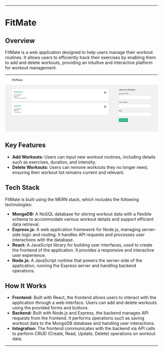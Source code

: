 
---

# FitMate

## Overview

FitMate is a web application designed to help users manage their workout routines. It allows users to efficiently track their exercises by enabling them to add and delete workouts, providing an intuitive and interactive platform for workout management.

![FitMate Overview](images\image-2.png) 

## Key Features

- **Add Workouts:** Users can input new workout routines, including details such as exercises, duration, and intensity.
- **Delete Workouts:** Users can remove workouts they no longer need, ensuring their workout list remains current and relevant.

## Tech Stack

FitMate is built using the MERN stack, which includes the following technologies:

- **MongoDB:** A NoSQL database for storing workout data with a flexible schema to accommodate various workout details and support efficient data retrieval.
- **Express.js:** A web application framework for Node.js, managing server-side logic and routing. It handles API requests and processes user interactions with the database.
- **React:** A JavaScript library for building user interfaces, used to create the frontend of the application. It provides a responsive and interactive user experience.
- **Node.js:** A JavaScript runtime that powers the server-side of the application, running the Express server and handling backend operations.

## How It Works

- **Frontend:** Built with React, the frontend allows users to interact with the application through a web interface. Users can add and delete workouts using the provided forms and buttons.
- **Backend:** Built with Node.js and Express, the backend manages API requests from the frontend. It performs operations such as saving workout data to the MongoDB database and handling user interactions.
- **Integration:** The frontend communicates with the backend via API calls to perform CRUD (Create, Read, Update, Delete) operations on workout data.

---
